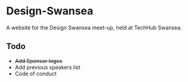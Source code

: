# Design-Swansea

A website for the Design Swansea meet-up, held at TechHub Swansea.

## Todo
- ~~Add Sponsor logos~~
- Add previous speakers list
- Code of conduct
